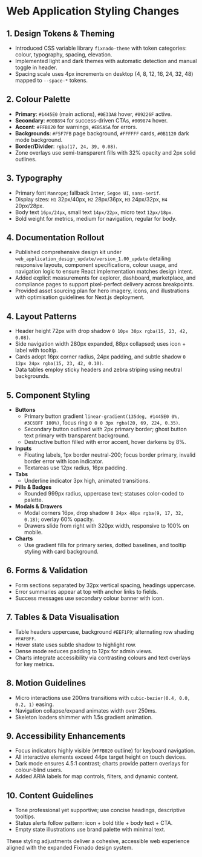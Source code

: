 # Web Application Styling Changes

## 1. Design Tokens & Theming
- Introduced CSS variable library `fixnado-theme` with token categories: colour, typography, spacing, elevation.
- Implemented light and dark themes with automatic detection and manual toggle in header.
- Spacing scale uses 4px increments on desktop (4, 8, 12, 16, 24, 32, 48) mapped to `--space-*` tokens.

## 2. Colour Palette
- **Primary**: `#1445E0` (main actions), `#0E33A8` hover, `#09226F` active.
- **Secondary**: `#00B894` for success-driven CTAs, `#009874` hover.
- **Accent**: `#FFB020` for warnings, `#E85A5A` for errors.
- **Backgrounds**: `#F5F7FB` page background, `#FFFFFF` cards, `#0B1120` dark mode background.
- **Border/Divider**: `rgba(17, 24, 39, 0.08)`.
- Zone overlays use semi-transparent fills with 32% opacity and 2px solid outlines.

## 3. Typography
- Primary font `Manrope`; fallback `Inter`, `Segoe UI`, `sans-serif`.
- Display sizes: `H1` 32px/40px, `H2` 28px/36px, `H3` 24px/32px, `H4` 20px/28px.
- Body text `16px/24px`, small text `14px/22px`, micro text `12px/18px`.
- Bold weight for metrics, medium for navigation, regular for body.

## 4. Documentation Rollout
- Published comprehensive design kit under `web_application_design_update/version_1.00_update` detailing responsive layouts, component specifications, colour usage, and navigation logic to ensure React implementation matches design intent.
- Added explicit measurements for explorer, dashboard, marketplace, and compliance pages to support pixel-perfect delivery across breakpoints.
- Provided asset sourcing plan for hero imagery, icons, and illustrations with optimisation guidelines for Next.js deployment.

## 4. Layout Patterns
- Header height 72px with drop shadow `0 10px 30px rgba(15, 23, 42, 0.08)`.
- Side navigation width 280px expanded, 88px collapsed; uses icon + label with tooltip.
- Cards adopt 16px corner radius, 24px padding, and subtle shadow `0 12px 24px rgba(15, 23, 42, 0.10)`.
- Data tables employ sticky headers and zebra striping using neutral backgrounds.

## 5. Component Styling
- **Buttons**
  - Primary button gradient `linear-gradient(135deg, #1445E0 0%, #3C6BFF 100%)`, focus ring `0 0 0 3px rgba(20, 69, 224, 0.35)`.
  - Secondary button outlined with 2px primary border; ghost button text primary with transparent background.
  - Destructive button filled with error accent, hover darkens by 8%.
- **Inputs**
  - Floating labels, 1px border neutral-200; focus border primary, invalid border error with icon indicator.
  - Textareas use 12px radius, 16px padding.
- **Tabs**
  - Underline indicator 3px high, animated transitions.
- **Pills & Badges**
  - Rounded 999px radius, uppercase text; statuses color-coded to palette.
- **Modals & Drawers**
  - Modal corners 16px, drop shadow `0 24px 48px rgba(9, 17, 32, 0.18)`; overlay 60% opacity.
  - Drawers slide from right with 320px width, responsive to 100% on mobile.
- **Charts**
  - Use gradient fills for primary series, dotted baselines, and tooltip styling with card background.

## 6. Forms & Validation
- Form sections separated by 32px vertical spacing, headings uppercase.
- Error summaries appear at top with anchor links to fields.
- Success messages use secondary colour banner with icon.

## 7. Tables & Data Visualisation
- Table headers uppercase, background `#EEF1F9`; alternating row shading `#FAFBFF`.
- Hover state uses subtle shadow to highlight row.
- Dense mode reduces padding to 12px for admin views.
- Charts integrate accessibility via contrasting colours and text overlays for key metrics.

## 8. Motion Guidelines
- Micro interactions use 200ms transitions with `cubic-bezier(0.4, 0.0, 0.2, 1)` easing.
- Navigation collapse/expand animates width over 250ms.
- Skeleton loaders shimmer with 1.5s gradient animation.

## 9. Accessibility Enhancements
- Focus indicators highly visible (`#FFB020` outline) for keyboard navigation.
- All interactive elements exceed 44px target height on touch devices.
- Dark mode ensures 4.5:1 contrast; charts provide pattern overlays for colour-blind users.
- Added ARIA labels for map controls, filters, and dynamic content.

## 10. Content Guidelines
- Tone professional yet supportive; use concise headings, descriptive tooltips.
- Status alerts follow pattern: icon + bold title + body text + CTA.
- Empty state illustrations use brand palette with minimal text.

These styling adjustments deliver a cohesive, accessible web experience aligned with the expanded Fixnado design system.
